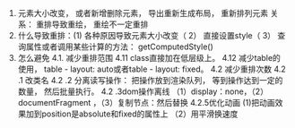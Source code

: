 1. 元素大小改变， 或者新增删除元素， 导出重新生成布局， 重新排列元素
关系： 重排导致重绘， 重绘不一定重排
2. 什么导致重排：(1) 各种原因导致元素大小改变（ 2） 直接设置style（ 3） 查询属性或者调用某些计算的方法： getComputedStyle()
4. 怎么避免
4.1. 减少重排范围
4.11 class直接加在低层级上。
4.12 减少table的使用， table - layout: auto或者table - layout: fixed。
4.2 减少重排次数
4.2 .1 改类名
4.2 .2 分离读写操作： 把操作放到渲染队列， 等到操作达到一定的数量， 然后批量执行。
4.2 .3dom操作离线
     （1）display：none，（2）documentFragment ，（3）复制节点：然后替换
4.2.5优化动画
   (1)把动画效果加到position是absolute和fixed的属性上
  （2）用平滑换速度